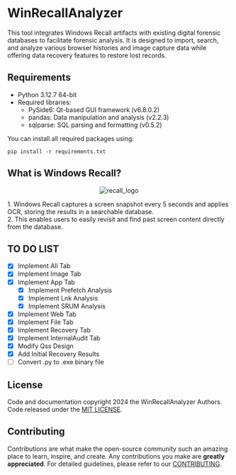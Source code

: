 # WinRecallAnalyzer

This tool integrates Windows Recall artifacts with existing digital forensic databases to facilitate forensic analysis. It is designed to import, search, and analyze various browser histories and image capture data while offering data recovery features to restore lost records.

## Requirements

- Python 3.12.7 64-bit
- Required libraries:
  - PySide6: Qt-based GUI framework (v6.8.0.2)
  - pandas: Data manipulation and analysis (v2.2.3)
  - sqlparse: SQL parsing and formatting (v0.5.2)

You can install all required packages using:

```
pip install -r requirements.txt
```

## What is Windows Recall?

<p align="center">
  <img src="https://github.com/user-attachments/assets/0a8243b3-955f-4267-9e8a-de231e305677" alt="recall_logo">
</p>
1. Windows Recall captures a screen snapshot every 5 seconds and applies OCR, storing the results in a searchable database.</br>
2. This enables users to easily revisit and find past screen content directly from the database.</br>

## TO DO LIST

- [x] Implement All Tab
- [x] Implement Image Tab
- [x] Implement App Tab
  - [x] Implement Prefetch Analysis
  - [x] Implement Lnk Analysis
  - [x] Implement SRUM Analysis
- [x] Implement Web Tab
- [x] Implement File Tab
- [x] Implement Recovery Tab
- [x] Implement InternalAudit Tab
- [x] Modify Qss Design
- [x] Add Initial Recovery Results
- [ ] Convert .py to .exe binary file

## License

Code and documentation copyright 2024 the WinRecallAnalyzer Authors. Code released under the [MIT LICENSE](https://github.com/Perk31e/WinRecallAnalyzer/blob/main/LICENSE).

## Contributing

Contributions are what make the open-source community such an amazing place to learn, inspire, and create. Any contributions you make are **greatly appreciated**. For detailed guidelines, please refer to our [CONTRIBUTING](https://github.com/Perk31e/WinRecallAnalyzer/blob/main/CONTRIBUTING.md).
